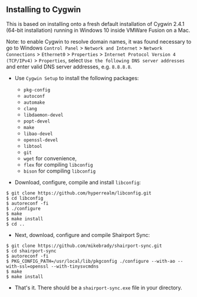 Installing to Cygwin
----

This is based on installing onto a fresh default installation of Cygwin 2.4.1 (64-bit installation) running in Windows 10
inside VMWare Fusion on a Mac. 

Note: to enable Cygwin to resolve domain names, it was found necessary to go to Windows `Control Panel` > `Network and Internet` > `Network Connections` >
`Ethernet0` > `Properties` > `Internet Protocol Version 4 (TCP/IPv4)` > `Properties`, select `Use the following DNS server addresses`
and enter valid DNS server addresses, e.g. `8.8.8.8`.

* Use `Cygwin Setup` to install the following packages:
  * `pkg-config`
  * `autoconf`
  *  `automake`
  *  `clang`
  *  `libdaemon-devel`
  *  `popt-devel`
  *  `make`
  *  `libao-devel`
  *  `openssl-devel`
  *  `libtool`
  *  `git`
  * `wget` for convenience,
  * `flex` for compiling `libconfig`
  * `bison` for compiling `libconfig` 

* Download, configure, compile and install `libconfig`:
```
$ git clone https://github.com/hyperrealm/libconfig.git
$ cd libconfig
$ autoreconf -fi
$ ./configure
$ make
$ make install
$ cd ..
```
* Next, download, configure and compile Shairport Sync:
```
$ git clone https://github.com/mikebrady/shairport-sync.git
$ cd shairport-sync
$ autoreconf -fi
$ PKG_CONFIG_PATH=/usr/local/lib/pkgconfig ./configure --with-ao --with-ssl=openssl --with-tinysvcmdns
$ make
$ make install
```
* That's it. There should be a `shairport-sync.exe` file in your directory.
